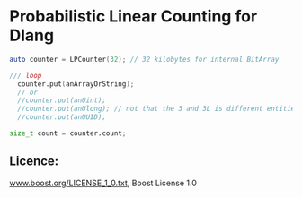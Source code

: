 # Probabilistic Linear Counting for Dlang

```D
auto counter = LPCounter(32); // 32 kilobytes for internal BitArray

/// loop
  counter.put(anArrayOrString);
  // or
  //counter.put(anUint);
  //counter.put(anUlong); // not that the 3 and 3L is different entities!
  //counter.put(anUUID);

size_t count = counter.count;
```

## Licence:
www.boost.org/LICENSE_1_0.txt, Boost License 1.0